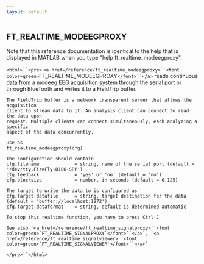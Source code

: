 ```yaml
---
layout: default
---
```


##  FT_REALTIME_MODEEGPROXY

Note that this reference documentation is identical to the help that is displayed in MATLAB when you type "help ft_realtime_modeegproxy".

`<html>``<pre>`
    `<a href=/reference/ft_realtime_modeegproxy>``<font color=green>`FT_REALTIME_MODEEGPROXY`</font>``</a>` reads continuous data from a modeeg EEG acquisition system
    through the serial port or through BlueTooth and writes it to a FieldTrip buffer.
 
    The FieldTrip buffer is a network transparent server that allows the acquisition
    client to stream data to it. An analysis client can connect to read the data upon
    request. Multiple clients can connect simultaneously, each analyzing a specific
    aspect of the data concurrently.
 
    Use as
    ft_realtime_modeegproxy(cfg)
 
    The configuration should contain
    cfg.filename             = string, name of the serial port (default = '/dev/tty.FireFly-B106-SPP')
    cfg.feedback             = 'yes' or 'no' (default = 'no')
    cfg.blocksize            = number, in seconds (default = 0.125)
 
    The target to write the data to is configured as
    cfg.target.datafile      = string, target destination for the data (default = 'buffer://localhost:1972')
    cfg.target.dataformat    = string, default is determined automatic
 
    To stop this realtime function, you have to press Ctrl-C
 
    See also `<a href=/reference/ft_realtime_signalproxy>``<font color=green>`FT_REALTIME_SIGNALPROXY`</font>``</a>`, `<a href=/reference/ft_realtime_signalviewer>``<font color=green>`FT_REALTIME_SIGNALVIEWER`</font>``</a>`
`</pre>``</html>`

